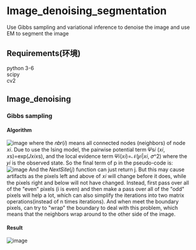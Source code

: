 # Image_denoising_segmentation
Use Gibbs sampling and variational inference to denoise the image and use EM to segment the image

## Requirements(环境)
python 3-6  
scipy  
cv2  

## Image_denoising
### Gibbs sampling
#### Algorithm
![image](https://github.com/chenhuaizhen/Image_denoising_segmentation/raw/master/image/gibbs.png)
where the 𝑛𝑏𝑟(𝑖) means all connected nodes (neighbors) of node 𝑥𝑖. Due to use the Ising model, the pairwise potential term 𝛹s𝑖 (𝑥𝑖, 𝑥s)=exp(𝐽𝑥𝑖𝑥s), and the local evidence term 𝛹𝑖(𝑥𝑖)=𝒩(𝑦𝑖|𝑥𝑖, 𝜎^2) where the 𝑦𝑖 is the observed state. 
So the final term of p in the pseudo-code is:  
![image](https://github.com/chenhuaizhen/Image_denoising_segmentation/raw/master/image/gibbs_2.png)
And the 𝑁𝑒𝑥𝑡𝑆𝑖𝑡𝑒(𝑗) function can just return j. But this may cause artifacts as the pixels left and above of 𝑥𝑖 will change before it does, while the pixels right and below will not have changed. Instead, first pass over all of the "even" pixels (i is even) and then make a pass over all of the "odd" pixels will help a lot, which can also simplify the iterations into two matrix operations(instead of n times iterations). 
And when meet the boundary pixels, can try to "wrap" the boundary to deal with this problem, which means that the neighbors wrap around to the other side of the image.  

#### Result
![image](https://github.com/chenhuaizhen/Image_denoising_segmentation/raw/master/image/gibbs_res.png)